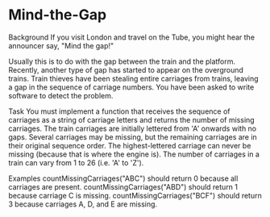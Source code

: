 # Mind-the-Gap

Background
If you visit London and travel on the Tube, you might hear the announcer say, "Mind the gap!"

Usually this is to do with the gap between the train and the platform. Recently, another type of gap has started to appear on the overground trains. Train thieves have been stealing entire carriages from trains, leaving a gap in the sequence of carriage numbers. You have been asked to write software to detect the problem.

Task
You must implement a function that receives the sequence of carriages as a string of carriage letters and returns the number of missing carriages. The train carriages are initially lettered from 'A' onwards with no gaps. Several carriages may be missing, but the remaining carriages are in their original sequence order. The highest-lettered carriage can never be missing (because that is where the engine is). The number of carriages in a train can vary from 1 to 26 (i.e. 'A' to 'Z').

Examples
countMissingCarriages("ABC") should return 0 because all carriages are present.
countMissingCarriages("ABD") should return 1 because carriage C is missing.
countMissingCarriages("BCF") should return 3 because carriages A, D, and E are missing.

